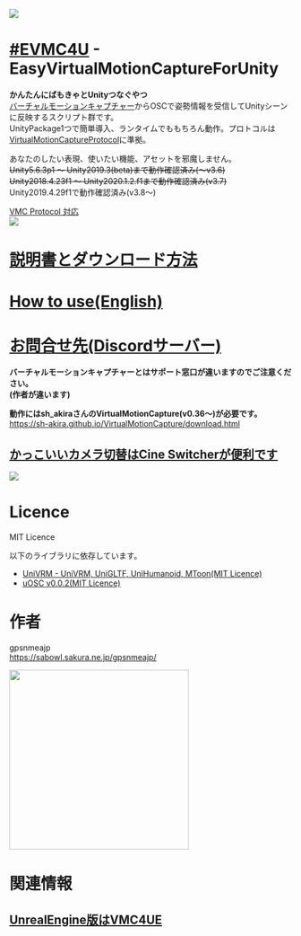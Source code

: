 [<img src="https://github.com/gpsnmeajp/EasyVirtualMotionCaptureForUnity/blob/README-image/title3.png?raw=true"></img>](https://github.com/gpsnmeajp/EasyVirtualMotionCaptureForUnity/wiki)  
# [#EVMC4U](https://twitter.com/search?q=%23EVMC4U%20) - EasyVirtualMotionCaptureForUnity
**かんたんにばもきゃとUnityつなぐやつ**  
[バーチャルモーションキャプチャー](https://sh-akira.github.io/VirtualMotionCapture/)からOSCで姿勢情報を受信してUnityシーンに反映するスクリプト群です。  
UnityPackage1つで簡単導入、ランタイムでももちろん動作。プロトコルは[VirtualMotionCaptureProtocol](https://sh-akira.github.io/VirtualMotionCaptureProtocol/)に準拠。  
  
あなたのしたい表現、使いたい機能、アセットを邪魔しません。  
~~Unity5.6.3p1 〜 Unity2019.3(beta)まで動作確認済み(～v3.6)~~  
~~Unity2018.4.23f1 〜 Unity2020.1.2.f1まで動作確認済み(v3.7)~~  
Unity2019.4.29f1で動作確認済み(v3.8～)  

[VMC Protocol 対応](https://sh-akira.github.io/VirtualMotionCaptureProtocol/)  
<img src="https://github.com/gpsnmeajp/EasyVirtualMotionCaptureForUnity/blob/README-image/vmpc_logo_128x128.png?raw=true"></img>

# [説明書とダウンロード方法](https://github.com/gpsnmeajp/EasyVirtualMotionCaptureForUnity/wiki)
# [How to use(English)](https://github.com/gpsnmeajp/EasyVirtualMotionCaptureForUnity/wiki/How-to-use#how-to-use)
# [お問合せ先(Discordサーバー)](https://discord.gg/nGapSR7)
**バーチャルモーションキャプチャーとはサポート窓口が違いますのでご注意ください。  
(作者が違います)**

**動作にはsh_akiraさんのVirtualMotionCapture(v0.36～)が必要です。**  
https://sh-akira.github.io/VirtualMotionCapture/download.html
  
## [かっこいいカメラ切替はCine Switcherが便利です](https://booth.pm/ja/items/1654878)
<img src="https://github.com/gpsnmeajp/EasyVirtualMotionCaptureForUnity/blob/README-image/orange_pv/HDRP.gif?raw=true"></img>  
  
# Licence
MIT Licence  

以下のライブラリに依存しています。  
+ [UniVRM - UniVRM, UniGLTF, UniHumanoid, MToon(MIT Licence)](https://github.com/vrm-c/UniVRM/blob/master/LICENSE.txt)
+ [uOSC v0.0.2(MIT Licence)](https://github.com/hecomi/uOSC/blob/master/README.md)

# 作者
gpsnmeajp  
https://sabowl.sakura.ne.jp/gpsnmeajp/  

<img width="320px" src="https://github.com/gpsnmeajp/EasyVirtualMotionCaptureForUnity/blob/README-image/ExternalReceiver.gif?raw=true"></img>

# 関連情報
## [UnrealEngine版はVMC4UE](https://github.com/HAL9HARUKU/VMC4UE)


